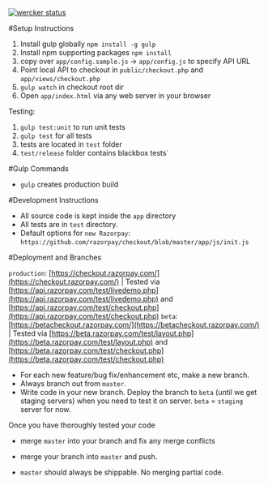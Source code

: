 [![wercker status](https://app.wercker.com/status/1f8380cb72c916c46521d02d52e0174d/m "wercker status")](https://app.wercker.com/project/bykey/1f8380cb72c916c46521d02d52e0174d)

#Setup Instructions

1. Install gulp globally `npm install -g gulp`
1. Install npm supporting packages `npm install`
1. copy over `app/config.sample.js` -> `app/config.js` to specify API URL
1. Point local API to checkout in `public/checkout.php` and `app/views/checkout.php`
1. `gulp watch` in checkout root dir
1. Open `app/index.html` via any web server in your browser

Testing:
1. `gulp test:unit` to run unit tests
1. `gulp test` for all tests
1. tests are located in `test` folder
1. `test/release` folder contains blackbox tests`

#Gulp Commands

* `gulp` creates production build

#Development Instructions
- All source code is kept inside the `app` directory
- All tests are in `test` directory.
- Default options for `new Razorpay`: `https://github.com/razorpay/checkout/blob/master/app/js/init.js`

#Deployment and Branches

`production`: [https://checkout.razorpay.com/](https://checkout.razorpay.com/) | Tested via [https://api.razorpay.com/test/livedemo.php](https://api.razorpay.com/test/livedemo.php) and [https://api.razorpay.com/test/checkout.php](https://api.razorpay.com/test/checkout.php)
`beta`: [https://betacheckout.razorpay.com/](https://betacheckout.razorpay.com/) | Tested via [https://beta.razorpay.com/test/layout.php](https://beta.razorpay.com/test/layout.php) and [https://beta.razorpay.com/test/checkout.php](https://beta.razorpay.com/test/checkout.php)

- For each new feature/bug fix/enhancement etc, make a new branch.
- Always branch out from `master`.
- Write code in your new branch. Deploy the branch to `beta` (until we get staging servers) when you need to test it on server. `beta` = `staging` server for now.

Once you have thoroughly tested your code
- merge `master` into your branch and fix any merge conflicts
- merge your branch into `master` and push.

- `master` should always be shippable. No merging partial code.